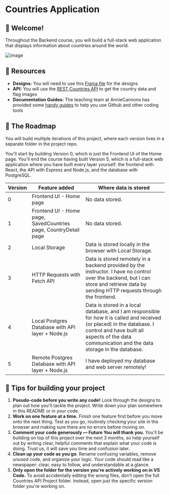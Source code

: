# Countries Application

## 👋 Welcome!

Throughout the Backend course, you will build a full-stack web application that displays information about countries around the world.

![image](https://github.com/user-attachments/assets/33b74a77-21ae-4e00-bac0-9638f70890d4)

## 🔗 Resources

- **Designs:** You will need to use this [Figma file](https://www.figma.com/design/YuEMNteoQic0h6RRiYprpV/Countries-API-Project?m=auto&t=C9b6FsfUdPspzaqu-1) for the designs
- **API:** You will use the [REST Countries API](https://restcountries.com) to get the country data and flag images
- **Documentation Guides:** The teaching team at AnnieCannons has provided some [handy guides](https://docs.google.com/document/d/18jxCUA0bebCyYaIHy8aaKMgOQH4w5-b-iCGDWpV4K4M/edit?tab=t.0#heading=h.ykdbmvmlp0ag) to help you use Github and other coding tools

## 🚀 The Roadmap

You will build multiple iterations of this project, where each version lives in a separate folder in the project repo. 

You'll start by building Version 0, which is just the Frontend UI of the Home page. You'll end the course having built Version 5, which is a full-stack web application where you have built every layer yourself: the frontend with React, the API with Express and Node.js, and the database with PostgreSQL. 

| Version | Feature added | Where data is stored | 
| ------- | ---------- | ---- |
| 0 | Frontend UI - Home page | No data stored. |
| 1 | Frontend UI - Home page, SavedCountries page, CountryDetail page| No data stored. |
| 2 | Local Storage | Data is stored locally in the browser with Local Storage. |
| 3 | HTTP Requests with Fetch API | Data is stored remotely in a backend provided by the instructor. I have no control over the backend, but I can store and retrieve data by sending HTTP requests through the frontend. |
| 4 | Local Postgres Database with API layer + Node.js | Data is stored in a local database, and I am responsible for how it is called and received (or placed) in the database. I control and have built all aspects of the data communication and the data storage in the database. |
| 5 | Remote Postgres Database with API layer + Node.js | I have deployed my database and web server remotely! |

## 📝 Tips for building your project

1. **Pseudo-code before you write any code!** Look through the designs to plan out how you'll tackle the project. Write down your plan somewhere in this README or in your code.
2. **Work on one feature at a time.** Finish one feature first before you move onto the next thing. Test as you go, routinely checking your site in the browser and making sure there are no errors before moving on. 
3. **Comment your code generously — Future You will thank you.** You’ll be building on top of this project over the next 3 months, so help yourself out by writing clear, helpful comments that explain what your code is doing. Trust us, it will save you time and confusion later.
4. **Clean up your code as you go**. Rename confusing variables, remove unused code, and organize your logic. Your code should read like a newspaper: clear, easy to follow, and understandable at a glance.
5. **Only open the folder for the version you're actively working on in VS Code.** To avoid accidentally editing the wrong files, don’t open the full Countries API Project folder. Instead, open just the specific version folder you're working on.
